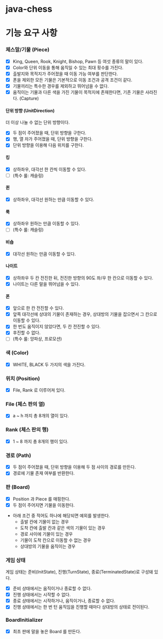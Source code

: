 # java-chess

# 기능 요구 사항

### 체스말/기물 (Piece)

- [x] King, Queen, Rook, Knight, Bishop, Pawn 등 여섯 종류의 말이 있다.
- [x] Color와 단위 이동을 통해 움직일 수 있는 최대 횟수를 가진다.
- [x] 출발지와 목적지가 주어졌을 때 이동 가능 여부를 판단한다.
- [x] 폰을 제외한 모든 기물은 기본적으로 이동 조건과 공격 조건이 같다.
- [x] 기물끼리는 특수한 경우를 제외하고 뛰어넘을 수 없다.
- [x] 움직이는 기물과 다른 색을 가진 기물이 목적지에 존재한다면, 기존 기물은 사라진다. (Capture)

#### 단위 방향 (UnitDirection)

더 이상 나눌 수 없는 단위 방향이다.

- [x] 두 점이 주어졌을 때, 단위 방향을 구한다.
- [x] 행, 열 차가 주어졌을 때, 단위 방향을 구한다.
- [x] 단위 방향을 이용해 다음 위치를 구한다.

#### 킹

- [x] 상하좌우, 대각선 한 칸씩 이동할 수 있다.
- [ ] (특수 룰: 캐슬링)

#### 퀸

- [x] 상하좌우, 대각선 원하는 만큼 이동할 수 있다.

#### 룩

- [x] 상하좌우 원하는 만큼 이동할 수 있다.
- [ ] (특수 룰: 캐슬링)

#### 비숍

- [x] 대각선 원하는 만큼 이동할 수 있다.

#### 나이트

- [x] 상하좌우 두 칸 전진한 뒤, 전진한 방향의 90도 좌/우 한 칸으로 이동할 수 있다.
- [x] 나이트는 다른 말을 뛰어넘을 수 있다.

#### 폰

- [x] 앞으로 한 칸 전진할 수 있다.
- [x] 앞쪽 대각선에 상대의 기물이 존재하는 경우, 상대방의 기물을 잡으면서 그 칸으로 이동할 수 있다.
- [x] 한 번도 움직이지 않았다면, 두 칸 전진할 수 있다.
- [x] 후진할 수 없다.
- [ ] (특수 룰: 앙파상, 프로모션)

### 색 (Color)

- [x] WHITE, BLACK 두 가지의 색을 가진다.

### 위치 (Position)

- [x] File, Rank 로 이루어져 있다.

### File (체스 판의 열)

- [x] a ~ h 까지 총 8개의 열이 있다.

### Rank (체스 판의 행)

- [x] 1 ~ 8 까지 총 8개의 행이 있다.

### 경로 (Path)

- [x] 두 점이 주어졌을 때, 단위 방향을 이용해 두 점 사이의 경로를 만든다.
- [x] 경로에 기물 존재 여부를 반환한다.

### 판 (Board)

- [x] Position 과 Piece 를 매핑한다.
- [x] 두 점이 주어지면 기물을 이동한다.
- 아래 조건 중 적어도 하나에 해당되면 예외를 발생한다.
    - 출발 칸에 기물이 없는 경우
    - 도착 칸에 출발 칸과 같은 색의 기물이 있는 경우
    - 경로 사이에 기물이 있는 경우
    - 기물이 도착 칸으로 이동할 수 없는 경우
    - 상대방의 기물을 움직이는 경우

### 게임 상태

게임 상태는 준비(InitState), 진행(TurnState), 종료(TerminatedState)로 구성돼 있다.

- [x] 준비 상태에서는 움직이거나 종료할 수 없다.
- [x] 진행 상태에서는 시작할 수 없다.
- [x] 종료 상태에서는 시작하거나, 움직이거나, 종료할 수 없다.
- [x] 진행 상태에서는 한 번 턴 움직임을 진행할 때마다 상대방의 상태로 전이된다.

### BoardInitializer

- [x] 최초 판에 말을 놓은 Board 를 만든다.
